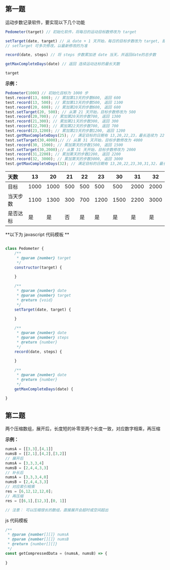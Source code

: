 ## 第一题

运动步数记录软件，要实现以下几个功能

```javascript
Pedometer(target) // 初始化软件，将每日的运动目标数修改为 target

setTarget(date, target) // 从 date + 1 天开始，每日的目标步数改为 target, 即date当日即以前的目标不进行修改 (根据答题最后的结果来说，是不存在 30号去修改21号以后的目标 这种情况的)
// setTarget 可多次修改，以最新修改的为准

record(date, steps) // 将 steps 步数累加进 date 当天，并返回date的总步数

getMaxCompleteDays(date) // 返回 连续运动达标的最长天数

target
```



**示例：**

```javascript
Pedometer(1000) // 初始化目标为 1000 步
test.record(13, 600); // 累加第13天的步数600, 返回 600
test.record(13, 500); // 累加第13天的步数500, 返回 1100
test.record(20, 600); // 累加第20天的步数600, 返回 600
test.setTarget(20, 500); // 从第 21 天开始，目标步数修改为 500
test.record(20,700); // 累加第20天的步数700, 返回 1300
test.record(21,300); // 累加第21天的步数300, 返回 300
test.record(22,700); // 累加第22天的步数700, 返回 700
test.record(23,1200); // 累加第23天的步数1200, 返回 1200
test.getMaxCompleteDays(25); // 满足目标的日期有 13,20,22,23，最长连续为 22,23, 返回2
test.setTarget(30,4000);// // 从第 31 天开始，目标步数修改为 4000
test.record(30, 1500); // 累加第天的步数1500, 返回 1500
test.setTarget(30,2000);// 从第 31 天开始，目标步数修改为 2000
test.record(31,2200); // 累加第天的步数2200, 返回 2200
test.record(32, 3000); // 累加第天的步数3000, 返回 3000
test.getMaxCompleteDays(32); // 满足目标的日期有 13,20,22,23,30,31,32，最长连续为 30,31,32，返回3
```

| 天数     | 13   | 20   | 21   | 22   | 23   | 30   | 31   | 32   |
| :------- | ---- | ---- | ---- | ---- | ---- | ---- | ---- | ---- |
| 目标     | 1000 | 1000 | 500  | 500  | 500  | 500  | 2000 | 2000 |
| 当天步数 | 1100 | 1300 | 300  | 700  | 1200 | 1500 | 2200 | 3000 |
| 是否达标 | 是   | 是   | 否   | 是   | 是   | 是   | 是   | 是   |

**以下为 javascript 代码模板 **

```javascript

class Pedometer {
    /**
     * @param {number} target
     */
    constructor(target) {
        
    }

    /**
     * @param {number} date
     * @param {number} target
     * @return {void}
     */
    setTarget(date, target) {
        
    }

    /**
     * @param {number} date
     * @param {number} steps
     * @return {number}
     */
    record(date, steps) {
        
    }

    /**
     * @param {number} date
     * @return {number}
     */
    getMaxCompleteDays(date) {
        
}
```



## 第二题

两个压缩数组，展开后，长度短的补零至两个长度一致，对应数字相乘，再压缩



**示例：** 

```javascript
numsA = [[3,3],[4,1]] 
numsB = [[2,1],[4,2],[3,2]] 
// 展开后 
numsA = [3,3,3,4]
numsB = [2,4,4,3,3]
// 补长后
numsA = [3,3,3,4,0]
numsB = [2,4,4,3,3]
// 对应索引相乘
res = [6,12,12,12,0];
// 再压缩
res = [[6,1],[12,3],[0, 1]]

// 注意： 可以压缩很长的数组，直接展开会超时或空间超出
```

js 代码模板

```javascript
/**
 * @param {number[][]} numsA
 * @param {number[][]} numsB
 * @return {number[][]}
 */
const getCompressedData = (numsA, numsB) => {
    
}
```

